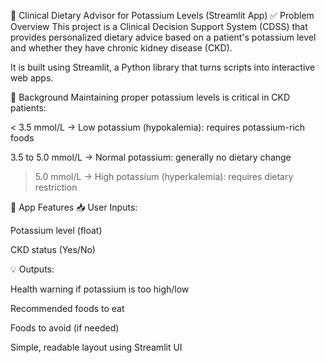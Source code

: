 🧬 Clinical Dietary Advisor for Potassium Levels (Streamlit App)
✅ Problem Overview
This project is a Clinical Decision Support System (CDSS) that provides personalized dietary advice based on a patient's potassium level and whether they have chronic kidney disease (CKD).

It is built using Streamlit, a Python library that turns scripts into interactive web apps.

📖 Background
Maintaining proper potassium levels is critical in CKD patients:

< 3.5 mmol/L → Low potassium (hypokalemia): requires potassium-rich foods

3.5 to 5.0 mmol/L → Normal potassium: generally no dietary change

> 5.0 mmol/L → High potassium (hyperkalemia): requires dietary restriction

🎯 App Features
📥 User Inputs:

Potassium level (float)

CKD status (Yes/No)

💡 Outputs:

Health warning if potassium is too high/low

Recommended foods to eat

Foods to avoid (if needed)

Simple, readable layout using Streamlit UI

